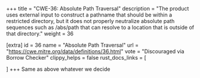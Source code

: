 +++
title = "CWE-36: Absolute Path Traversal"
description	= "The product uses external input to construct a pathname that should be within a restricted directory, but it does not properly neutralize absolute path sequences such as /abs/path that can resolve to a location that is outside of that directory."
weight = 36

[extra]
id = 36
name = "Absolute Path Traversal"
url = "https://cwe.mitre.org/data/definitions/36.html"
vote = "Discouraged via Borrow Checker"
clippy_helps = false
rust_docs_links = [
	
]
+++
Same as above whatever we decide
